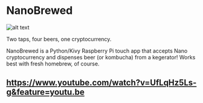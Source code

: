 # NanoBrewed
![alt text](https://github.com/nanobrewed/nano_brewed/blob/master/images/splash.png)

Two taps, four beers, one cryptocurrency.

NanoBrewed is a Python/Kivy Raspberry Pi touch app that accepts Nano cryptocurrency and dispenses beer (or kombucha) from a kegerator! Works best with fresh homebrew, of course.
## https://www.youtube.com/watch?v=UfLqHz5Ls-g&feature=youtu.be
